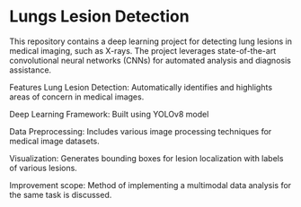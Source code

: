 # Lungs Lesion Detection
This repository contains a deep learning project for detecting lung lesions in medical imaging, such as X-rays. The project leverages state-of-the-art convolutional neural networks (CNNs) for automated analysis and diagnosis assistance.

Features
Lung Lesion Detection: Automatically identifies and highlights areas of concern in medical images.

Deep Learning Framework: Built using YOLOv8 model

Data Preprocessing: Includes various image processing techniques for medical image datasets.

Visualization: Generates bounding boxes for lesion localization with labels of various lesions.

Improvement scope: Method of implementing a multimodal data analysis for the same task is discussed.
